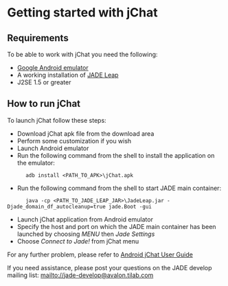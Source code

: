 # Getting started with jChat #

## Requirements ##
To be able to work with jChat you need the following:
  * [Google Android emulator](http://code.google.com/android/download.html)
  * A working installation of [JADE Leap](http://jade.tilab.com)
  * J2SE 1.5 or greater


## How to run jChat ##
To launch jChat follow these steps:
  * Download jChat apk file from the download area
  * Perform some customization if you wish
  * Launch Android emulator
  * Run the following command from the shell to install the application on the emulator:

```
      adb install <PATH_TO_APK>\jChat.apk 
```

  * Run the following command from the shell to start JADE main container:

```
      java -cp <PATH_TO_JADE_LEAP_JAR>\JadeLeap.jar -Djade_domain_df_autocleanup=true jade.Boot -gui  
```

  * Launch jChat application from Android emulator
  * Specify the host and port on which the JADE main container has been launched by choosing _MENU_ then _Jade Settings_
  * Choose _Connect to Jade!_ from jChat menu

For any further problem, please refer to [Android jChat User Guide](http://jchat4android.googlecode.com/files/Android%20jChat.doc)

If you need assistance, please post your questions on the JADE develop mailing list: [mailto://jade-develop@avalon.tilab.com](mailto://jade-develop@avalon.tilab.com)